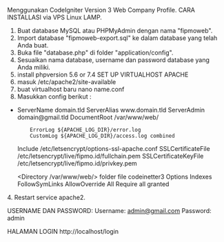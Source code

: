 Menggunakan CodeIgniter Version 3 Web Company Profile.
CARA INSTALLASI via VPS Linux LAMP.
1. Buat database MySQL atau PHPMyAdmin dengan nama "fipmoweb".
2. Import database "fipmoweb-export.sql" ke dalam database yang telah Anda buat.
3. Buka file "database.php" di folder "application/config".
4. Sesuaikan nama database, username dan password database yang Anda miliki.
5. install phpversion 5.6 or 7.4
SET UP VIRTUALHOST APACHE
1. masuk /etc/apache2/site-available
2. buat virtualhost baru nano name.conf
3. Masukkan config berikut :
<ul>
  <li>
  <IfModule mod_ssl.c>
<VirtualHost *:443>
        ServerName domain.tld
        ServerAlias www.domain.tld
        ServerAdmin domain@gmail.tld
        DocumentRoot /var/www/web/

        ErrorLog ${APACHE_LOG_DIR}/error.log
        CustomLog ${APACHE_LOG_DIR}/access.log combined

Include /etc/letsencrypt/options-ssl-apache.conf
SSLCertificateFile /etc/letsencrypt/live/fipmo.id/fullchain.pem
SSLCertificateKeyFile /etc/letsencrypt/live/fipmo.id/privkey.pem

</VirtualHost>
</IfModule>

<Directory /var/www/web/> folder file codeinetter3
    Options Indexes FollowSymLinks
    AllowOverride All
    Require all granted
</Directory>
</li>
</ul>
4. Restart service apache2.

USERNAME DAN PASSWORD:
Username: admin@gmail.com
Password: admin

HALAMAN LOGIN
http://localhost/login
